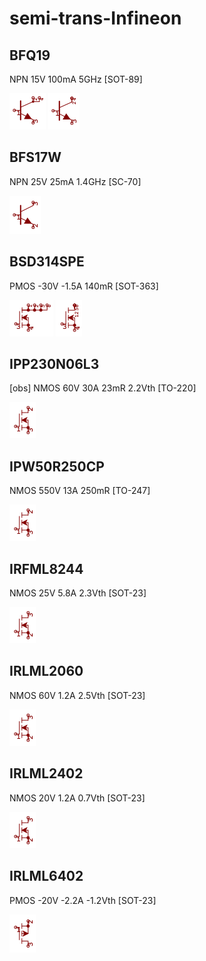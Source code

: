 # semi-trans-Infineon

## BFQ19
NPN 15V 100mA 5GHz [SOT-89]

![BFQ19__1__1](/images/semi-trans-generic__PZT2222A__1__1.png?raw=true) 
![BFQ19__1__2](/images/semi-trans-Infineon__BFQ19__1__2.png?raw=true) 

## BFS17W
NPN 25V 25mA 1.4GHz [SC-70]

![BFS17W__1__1](/images/semi-trans-generic__BC846__1__1.png?raw=true) 

## BSD314SPE
PMOS -30V -1.5A 140mR [SOT-363]

![BSD314SPE__1__1](/images/semi-trans-Infineon__BSD314SPE__1__1.png?raw=true) 
![BSD314SPE__1__2](/images/semi-trans-Infineon__BSD314SPE__1__2.png?raw=true) 

## IPP230N06L3
[obs] NMOS 60V 30A 23mR 2.2Vth [TO-220]

![IPP230N06L3__1__1](/images/_semi__NMOS__1__1.png?raw=true) 

## IPW50R250CP
NMOS 550V 13A 250mR [TO-247]

![IPW50R250CP__1__1](/images/_semi__NMOS__1__1.png?raw=true) 

## IRFML8244
NMOS 25V 5.8A 2.3Vth [SOT-23]

![IRFML8244__1__1](/images/semi-trans-generic__2N7002__1__1.png?raw=true) 

## IRLML2060
NMOS 60V 1.2A 2.5Vth [SOT-23]

![IRLML2060__1__1](/images/semi-trans-generic__2N7002__1__1.png?raw=true) 

## IRLML2402
NMOS 20V 1.2A 0.7Vth [SOT-23]

![IRLML2402__1__1](/images/semi-trans-generic__2N7002__1__1.png?raw=true) 

## IRLML6402
PMOS -20V -2.2A -1.2Vth [SOT-23]

![IRLML6402__1__1](/images/semi-trans-generic__BSS84__1__1.png?raw=true) 

